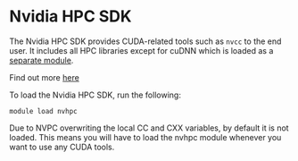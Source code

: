 # Nvidia HPC SDK

The Nvidia HPC SDK provides CUDA-related tools such as `nvcc` to the end user. It includes all HPC libraries except for cuDNN which is loaded as a [separate module](./cudnn.md).

Find out more [here](https://developer.nvidia.com/hpc-sdk)

To load the Nvidia HPC SDK, run the following:
```
module load nvhpc
```

Due to NVPC overwriting the local CC and CXX variables, by default it is not loaded. This means you will have to load the nvhpc module whenever you want to use any CUDA tools.